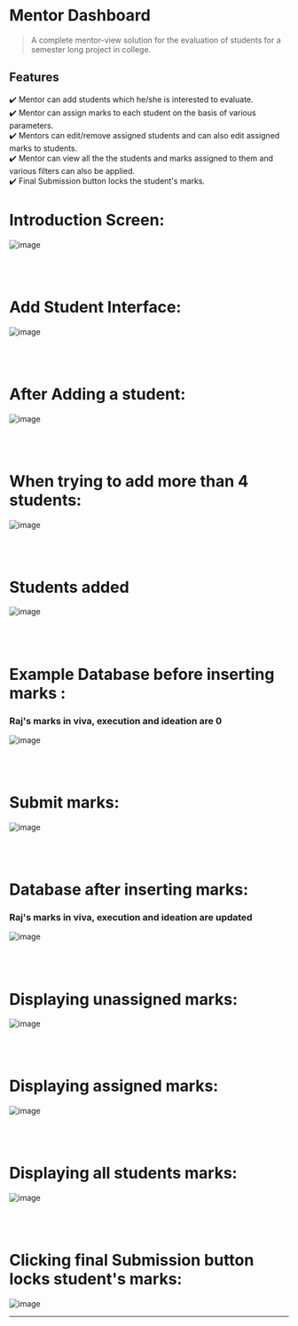# Mentor Dashboard
> A complete mentor-view solution for the evaluation of students for a semester
long project in college.

## Features
✔️ Mentor can add students which he/she is interested to evaluate. <br>
✔️ Mentor can assign marks to each student on the basis of various parameters.<br>
✔️ Mentors can edit/remove assigned students and can also edit assigned marks to students. <br>
✔️ Mentor can view all the the students and marks assigned to them and various  filters can also be applied.<br>
✔️ Final Submission button locks the student's marks. <br>

# Introduction Screen:
![image](https://user-images.githubusercontent.com/72355651/229594805-6ed214f9-452f-45f6-9e4d-cbd39fc07b5c.png)

<br>
<br>


# Add Student Interface:
![image](https://user-images.githubusercontent.com/72355651/229594905-c908552e-5dfc-4eb5-94b5-d7c7403e7814.png)

<br>
<br>

# After Adding a student:
![image](https://user-images.githubusercontent.com/72355651/229594919-0cbbe940-b3db-4f64-8a6e-058455482ab2.png)

<br>
<br>

# When trying to add more than 4 students:
![image](https://user-images.githubusercontent.com/72355651/229595020-9dd02b13-54fa-4e66-a425-c3eef0e536fd.png)

<br>
<br>

# Students added
![image](https://user-images.githubusercontent.com/72355651/229595749-c43c1f31-6f64-4a4e-afec-8ea89140f0f1.png)

<br>
<br>

# Example Database before inserting marks :
### Raj's marks in viva, execution and ideation are 0
![image](https://user-images.githubusercontent.com/72355651/229598393-8379b333-699d-4b54-92e5-478e8380e3e0.png)

<br>
<br>

# Submit marks:
![image](https://user-images.githubusercontent.com/72355651/229595892-1419e061-c245-4b25-bdbb-b3bef7961787.png)

<br>
<br>

# Database after inserting marks:
### Raj's marks in viva, execution and ideation are updated
![image](https://user-images.githubusercontent.com/72355651/229598031-d7ab32ec-6fa8-4156-8a81-4d41123c467d.png)



<br>
<br>

# Displaying unassigned marks:
![image](https://user-images.githubusercontent.com/72355651/229596158-7d1a7289-6cab-44d2-bc3a-fbef53f6edf5.png)


<br>
<br>

# Displaying assigned marks:
![image](https://user-images.githubusercontent.com/72355651/229596217-cbb9d41c-8aa7-4620-9407-e11509f21f66.png)


<br>
<br>

# Displaying all students marks:
![image](https://user-images.githubusercontent.com/72355651/229596279-4c5f55ec-827c-4163-99d8-04d6ceff3342.png)


<br>
<br>

# Clicking final Submission button locks student's marks:
![image](https://user-images.githubusercontent.com/72355651/229596426-969055f6-3c07-4f06-9791-bd2895f17ef6.png)



<hr />
